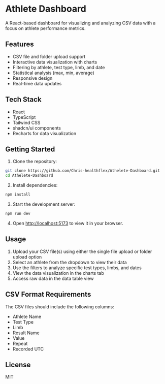 # Athlete Dashboard

A React-based dashboard for visualizing and analyzing CSV data with a focus on athlete performance metrics.

## Features

- CSV file and folder upload support
- Interactive data visualization with charts
- Filtering by athlete, test type, limb, and date
- Statistical analysis (max, min, average)
- Responsive design
- Real-time data updates

## Tech Stack

- React
- TypeScript
- Tailwind CSS
- shadcn/ui components
- Recharts for data visualization

## Getting Started

1. Clone the repository:
```bash
git clone https://github.com/Chris-healthflex/Athelete-Dashboard.git
cd Athelete-Dashboard
```

2. Install dependencies:
```bash
npm install
```

3. Start the development server:
```bash
npm run dev
```

4. Open [http://localhost:5173](http://localhost:5173) to view it in your browser.

## Usage

1. Upload your CSV file(s) using either the single file upload or folder upload option
2. Select an athlete from the dropdown to view their data
3. Use the filters to analyze specific test types, limbs, and dates
4. View the data visualization in the charts tab
5. Access raw data in the data table view

## CSV Format Requirements

The CSV files should include the following columns:
- Athlete Name
- Test Type
- Limb
- Result Name
- Value
- Repeat
- Recorded UTC

## License

MIT
